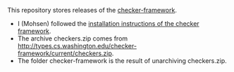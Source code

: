 This repository stores releases of the
[checker-framework](http://types.cs.washington.edu/checker-framework/).

- I (Mohsen) followed the [installation instructions of the checker
  framework](http://types.cs.washington.edu/checker-framework/current/checkers-manual.html#installation).
- The archive checkers.zip comes from
  http://types.cs.washington.edu/checker-framework/current/checkers.zip.
- The folder checker-framework is the result of unarchiving checkers.zip.
